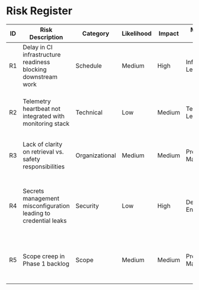 # Risk Register

| ID | Risk Description | Category       | Likelihood | Impact | Mitigation Owner     | Mitigation Plan | Status |
| -- | ---------------- | -------------- | ---------- | ------ | -------------------- | --------------- | ------ |
| R1 | Delay in CI infrastructure readiness blocking downstream work | Schedule | Medium | High | Infrastructure Lead | Parallelize CI setup with repo scaffolding; use canned workflows | Open |
| R2 | Telemetry heartbeat not integrated with monitoring stack | Technical | Low | Medium | Telemetry Lead | Implement local exporter + API mock, validate via unit tests | Open |
| R3 | Lack of clarity on retrieval vs. safety responsibilities | Organizational | Medium | Medium | Program Manager | Publish RACI matrix and confirm in steering review | Open |
| R4 | Secrets management misconfiguration leading to credential leaks | Security | Low | High | DevOps Engineer | Adopt template-based configuration with peer review and secret scanning | Open |
| R5 | Scope creep in Phase 1 backlog | Scope | Medium | Medium | Program Manager | Enforce change control and backlog grooming cadence | Open |
